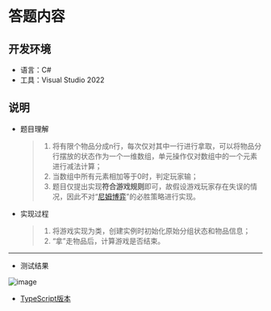 # 答题内容
## 开发环境
* 语言：C#
* 工具：Visual Studio 2022
## 说明
* 题目理解
  > 1. 将有限个物品分成n行，每次仅对其中一行进行拿取，可以将物品分行摆放的状态作为一个一维数组，单元操作仅对数组中的一个元素进行减法计算；
  > 2. 当数组中所有元素相加等于0时，判定玩家输；
  > 3. 题目仅提出实现**符合游戏规则**即可，故假设游戏玩家存在失误的情况，因此不对“[尼姆博弈](https://baike.baidu.com/item/%E5%B0%BC%E5%A7%86%E5%8D%9A%E5%BC%88/58986985)”的必胜策略进行实现。

* 实现过程
  > 1. 将游戏实现为类，创建实例时初始化原始分组状态和物品信息；
  > 2. “拿”走物品后，计算游戏是否结束。
***
* 测试结果   

![image](https://user-images.githubusercontent.com/10006400/164298401-024c37e7-18de-4027-98d2-211226c30cd2.png)

* [TypeScript版本](https://github.com/eskimotokyo/hdanswer)

